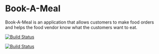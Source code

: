 # Book-A-Meal
Book-A-Meal is an application that allows customers to make food orders and helps the food vendor know what the customers want to eat. 

[![Build Status](https://travis-ci.org/gloriaodipo/Book-A-Meal.svg?branch=APIs)](https://travis-ci.org/gloriaodipo/Book-A-Meal)

[![Build Status](https://travis-ci.org/gloriaodipo/Book-A-Meal.svg?branch=APIs)](https://travis-ci.org/gloriaodipo/Book-A-Meal)
